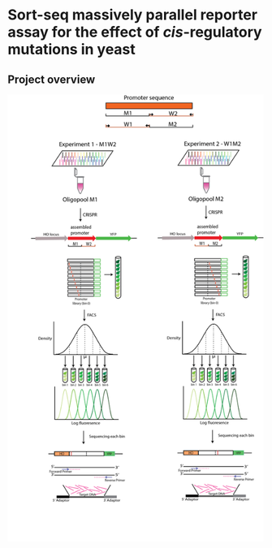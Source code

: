 # Sort-seq massively parallel reporter assay for the effect of *cis*-regulatory mutations in yeast

## Project overview

![Image](project_overview.png)
